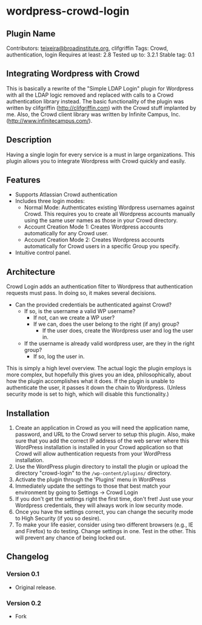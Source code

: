 # wordpress-crowd-login

## Plugin Name
Contributors: teixeira@broadinstitute.org, clifgriffin
Tags: Crowd, authentication, login
Requires at least: 2.8
Tested up to: 3.2.1
Stable tag: 0.1

## Integrating Wordpress with Crowd

This is basically a rewrite of the "Simple LDAP Login" plugin for Wordpress with all the LDAP logic removed and replaced with calls to a Crowd authentication library instead.  The basic functionality of the plugin was written by clifgriffin (http://clifgriffin.com) with the Crowd stuff implanted by me.  Also, the Crowd client library was written by Infinite Campus, Inc. (http://www.infinitecampus.com/).

## Description
Having a single login for every service is a must in large organizations. This plugin allows you to integrate Wordpress with Crowd quickly and easily.

## Features

* Supports Atlassian Crowd authentication
* Includes three login modes:
  * Normal Mode: Authenticates existing Wordpress usernames against Crowd. This requires you to create all Wordpress accounts manually using the same user names as those in your Crowd directory.
  * Account Creation Mode 1: Creates Wordpress accounts automatically for any Crowd user.
  * Account Creation Mode 2: Creates Wordpress accounts automatically for Crowd users in a specific Group you specify.
* Intuitive control panel.

## Architecture
Crowd Login adds an authentication filter to Wordpress that authentication requests must pass. In doing so, it makes several decisions.

* Can the provided credentials be authenticated against Crowd?
  * If so, is the username a valid WP username?
    * If not, can we create a WP user?
    * If we can, does the user belong to the right (if any) group?
      * If the user does, create the Wordpress user and log the user in.
  * If the username is already valid wordpress user, are they in the right group?
    * If so, log the user in.

This is simply a high level overview. The actual logic the plugin employs is more complex, but hopefully this gives you an idea, philosophically, about how the plugin accomplishes what it does. If the plugin is unable to authenticate the user, it passes it down the chain to Wordpress. (Unless security mode is set to high, which will disable this functionality.)

## Installation

1. Create an application in Crowd as you will need the application name, password, and URL to the Crowd server to setup this plugin.  Also, make sure that you add the correct IP address of the web server where this WordPress installation is installed in your Crowd application so that Crowd will allow authentication requests from your WordPress installation.
2. Use the WordPress plugin directory to install the plugin or upload the directory "crowd-login" to the `/wp-content/plugins/` directory.
3. Activate the plugin through the 'Plugins' menu in WordPress
4. Immediately update the settings to those that best match your environment by going to Settings -> Crowd Login
5. If you don't get the settings right the first time, don't fret! Just use your Wordpress credentials, they will always work in low security mode.
6. Once you have the settings correct, you can change the security mode to High Security (if you so desire).
7. To make your life easier, consider using two different browsers (e.g., IE and Firefox) to do testing.  Change settings in one. Test in the other. This will prevent any chance of being locked out.

## Changelog

### Version 0.1
* Original release.

### Version 0.2
* Fork
